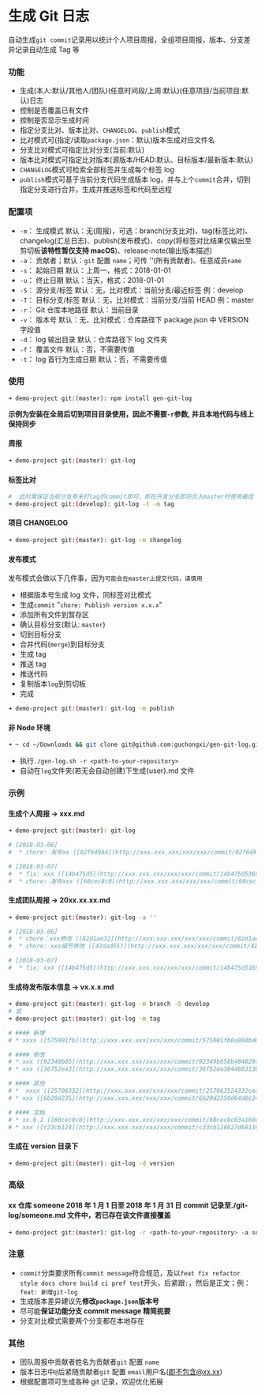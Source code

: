 # 生成 Git 日志

自动生成`git commit`记录用以统计个人项目周报，全组项目周报，版本、分支差异记录自动生成 Tag 等

### 功能

- 生成(本人:默认/其他人/团队)(任意时间段/上周:默认)(任意项目/当前项目:默认)日志
- 控制是否覆盖已有文件
- 控制是否显示生成时间
- 指定分支比对、版本比对、`CHANGELOG`、`publish`模式
- 比对模式可(指定/读取`package.json`：默认)版本生成对应文件名
- 分支比对模式可指定比对分支(当前:默认)
- 版本比对模式可指定比对版本(源版本/HEAD:默认、目标版本/最新版本:默认)
- `CHANGELOG`模式可检索全部标签并生成每个标签 log
- `publish`模式可基于当前分支代码生成版本 log，并与上个`commit`合并，切到指定分支进行合并，生成并推送标签和代码至远程

### 配置项

- `-m`： 生成模式 默认：无(周报)，可选：branch(分支比对)、tag(标签比对)、changelog(汇总日志)、publish(发布模式)、copy(将标签对比结果仅输出至剪切板**该特性暂仅支持 macOS**)、release-note(输出版本描述)
- `-a`： 贡献者；默认：`git` 配置 `name`；可传 ''(所有贡献者)、任意成员`name`
- `-s`： 起始日期 默认：上周一，格式：2018-01-01
- `-u`： 终止日期 默认：当天，格式：2018-01-01
- `-S`： 源分支/标签 默认：无，比对模式：当前分支/最近标签 例：develop
- `-T`： 目标分支/标签 默认：无，比对模式：当前分支/当前 HEAD 例：master
- `-r`： Git 仓库本地路径 默认：当前目录
- `-v`： 版本号 默认：无，比对模式：仓库路径下 package.json 中 VERSION 字段值
- `-d`： log 输出目录 默认：仓库路径下 log 文件夹
- `-f`： 覆盖文件 默认：否，不需要传值
- `-t`： log 首行为生成日期 默认：否，不需要传值

### 使用

```
➜ demo-project git:(master): npm install gen-git-log
```

**示例为安装在全局后切到项目目录使用，因此不需要`-r`参数, 并且本地代码与线上保持同步**

#### 周报

```bash
➜ demo-project git:(master): git-log
```

#### 标签比对

```bash
#  此时需保证当前分支有未打tag的commit即可，即在开发分支即将合入master时使用最佳
➜ demo-project git:(develop): git-log -t -m tag
```

#### 项目 CHANGELOG

```bash
➜ demo-project git:(master): git-log -m changelog
```

#### 发布模式

发布模式会做以下几件事，因为`可能会在master上提交代码，请慎用`

- 根据版本号生成 log 文件，同标签对比模式
- 生成`commit` "`chore: Publish version x.x.x`"
- 添加所有文件到暂存区
- 确认目标分支(默认: `master`)
- 切到目标分支
- 合并代码(`merge`)到目标分支
- 生成 tag
- 推送 tag
- 推送代码
- 复制版本`log`到剪切板
- 完成

```bash
➜ demo-project git:(master): git-log -m publish
```

#### 非 Node 环境

```bash
➜ ~ cd ~/Downloads && git clone git@github.com:guchongxi/gen-git-log.git && ./gen-git-log && chmod +x gen-log.sh
```

- 执行`./gen-log.sh -r <path-to-your-repository>`
- 自动在`log`文件夹(若无会自动创建)下生成{user}.md 文件

### 示例

#### 生成个人周报 -> xxx.md

```bash
➜ demo-project git:(master): git-log

# [2018-03-06]
#  * chore: 发布xx ([02f64964](http://xxx.xxx.xxx/xxx/xxx/commit/02f64964de959931074a253ed0ba185d96704c3d))  - 26 hours ago

# [2018-03-07]
#  * fix: xxx ([14b475d5](http://xxx.xxx.xxx/xxx/xxx/commit/14b475d53655f14a1be3cb51fc24f372dfc4be79))  - 13 hours ago
#  * chore: 发布xxx ([60cec8c0](http://xxx.xxx.xxx/xxx/xxx/commit/60cec8c03a160cc43063e16331e462401ea6390b))  - 4 hours ago
```

#### 生成团队周报 -> 20xx.xx.xx.md

```bash
➜ demo-project git:(master): git-log -a ''

# [2018-03-06]
#  * chore：xxx修改 ([82d1ae32](http://xxx.xxx.xxx/xxx/xxx/commit/82d1ae3224e4787660429d7ecad02b6d1b2f9387))  <xxx>
#  * chore: xxx细节修改 ([42dad557](http://xxx.xxx.xxx/xxx/xxx/commit/42dad557fd9a766c82ad4563c36d6f9ce520cd9f))  <xxx>

# [2018-03-07]
#  * fix: xxx ([14b475d5](http://xxx.xxx.xxx/xxx/xxx/commit/14b475d53655f14a1be3cb51fc24f372dfc4be79))  <oo>
```

#### 生成待发布版本信息 -> vx.x.x.md

```bash
➜ demo-project git:(master): git-log -m branch -S develop
# 或
➜ demo-project git:(master): git-log -m tag

# #### 新增
# * xxxx ([575001fb](http://xxx.xxx.xxx/xxx/xxx/commit/575001fb0a904bd6b900da9afbd6da28fb8aea05))  @xxx

# #### 修改
# * xxx ([92349b05](http://xxx.xxx.xxx/xxx/xxx/commit/92349b058b484829ae36d12e2f1d57251f2fa6a3))  @ooo
# * xxx ([36f52ea3](http://xxx.xxx.xxx/xxx/xxx/commit/36f52ea30446031387f449dd504c8cf5fd7dd7dd))  @ooo

# #### 其他
# *  xxxx ([25706352](http://xxx.xxx.xxx/xxx/xxx/commit/257063524332cea17351dfa5a1a2fac602a980da))  @ooo
# * xxx ([6b20d235](http://xxx.xxx.xxx/xxx/xxx/commit/6b20d2350d64d0c2483d758449ad7723536eb9a8))  @ooo

# #### 文档
# * xx.0.2 ([60cec8c0](http://xxx.xxx.xxx/xxx/xxx/commit/60cec8c03a160cc43063e16331e462401ea6390b))  @ooo
# * xxx ([c23cb128](http://xxx.xxx.xxx/xxx/xxx/commit/c23cb128627d6811688b34dc2b7ea87ce6b515cb))  @ooo
```

#### 生成在 version 目录下

```bash
➜ demo-project git:(master): git-log -d version
```

### 高级

#### xx 仓库 someone 2018 年 1 月 1 日至 2018 年 1 月 31 日 commit 记录至./git-log/someone.md 文件中，若已存在该文件直接覆盖

```bash
➜ demo-project git:(master): git-log -r <path-to-your-repository> -a someone -s 2018-01-01 -u 2018-01-31 -d git-log -f
```

### 注意

- `commit`分类要求所有`commit message`符合规范，及以`feat fix refactor style docs chore build ci pref test`开头，后紧跟`:`，然后是正文；例：`feat: 新增git-log`
- 生成版本差异建议先**修改`package.json`版本号**
- 尽可能**保证功能分支 commit message 精简扼要**
- 分支对比模式需要两个分支都在本地存在

### 其他

- 团队周报中贡献者姓名为贡献者`git` 配置 `name`
- 版本日志中`@`后紧随贡献者`git` 配置 `email`用户名(即不包含@xx.xx)
- 根据配置项可生成各种 git 记录，欢迎优化拓展
